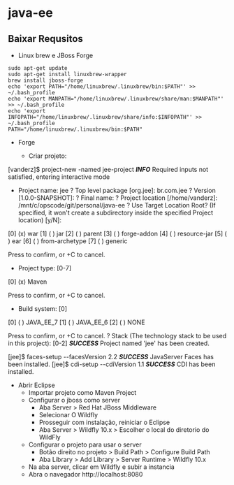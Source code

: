 # java-ee

## Baixar Requsitos

- Linux brew e JBoss Forge
```
sudo apt-get update
sudo apt-get install linuxbrew-wrapper
brew install jboss-forge
echo 'export PATH="/home/linuxbrew/.linuxbrew/bin:$PATH"' >> ~/.bash_profile
echo 'export MANPATH="/home/linuxbrew/.linuxbrew/share/man:$MANPATH"' >> ~/.bash_profile
echo 'export INFOPATH="/home/linuxbrew/.linuxbrew/share/info:$INFOPATH"' >> ~/.bash_profile
PATH="/home/linuxbrew/.linuxbrew/bin:$PATH"
```
- Forge

    - Criar projeto:

[vanderz]$ project-new -named jee-project
***INFO*** Required inputs not satisfied, entering interactive mode
* Project name:  jee
? Top level package [org.jee]:  br.com.jee
? Version [1.0.0-SNAPSHOT]:
? Final name:
? Project location [/home/vanderz]:  /mnt/c/opscode/git/personal/java-ee
? Use Target Location Root? (If specified, it won't create a subdirectory inside the specified Project location) [y/N]:

[0] (x) war
[1] ( ) jar
[2] ( ) parent
[3] ( ) forge-addon
[4] ( ) resource-jar
[5] ( ) ear
[6] ( ) from-archetype
[7] ( ) generic

Press <ENTER> to confirm, or <CTRL>+C to cancel.
* Project type: [0-7]

[0] (x) Maven

Press <ENTER> to confirm, or <CTRL>+C to cancel.
* Build system: [0]

[0] ( ) JAVA_EE_7
[1] ( ) JAVA_EE_6
[2] ( ) NONE

Press <ENTER> to confirm, or <CTRL>+C to cancel.
? Stack (The technology stack to be used in this project): [0-2]
***SUCCESS*** Project named 'jee' has been created.

[jee]$ faces-setup --facesVersion 2.2
***SUCCESS*** JavaServer Faces has been installed.
[jee]$ cdi-setup --cdiVersion 1.1
***SUCCESS*** CDI has been installed.

- Abrir Eclipse
    - Importar projeto como Maven Project
    - Configurar o jboss como server
        - Aba Server > Red Hat JBoss Middleware
        - Selecionar O Wildfly
        - Prosseguir com instalação, reiniciar o Eclipse
        - Aba Server > Wildfly 10.x > Escolher o local do diretorio do WildFly
    - Configurar o projeto para usar o server
        - Botão direito no projeto > Build Path > Configure Build Path
        - Aba Library > Add Library > Server Runtime > Wildfly 10.x
    - Na aba server, clicar em Wildfly e subir a instancia
    - Abra o navegador http://localhost:8080